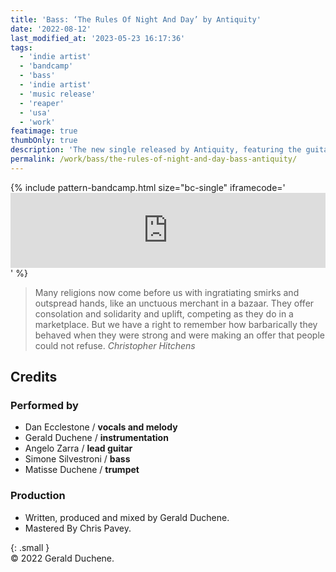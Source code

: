 ```yaml
---
title: 'Bass: ‘The Rules Of Night And Day’ by Antiquity'
date: '2022-08-12'
last_modified_at: '2023-05-23 16:17:36'
tags:
  - 'indie artist'
  - 'bandcamp'
  - 'bass'
  - 'indie artist'
  - 'music release'
  - 'reaper'
  - 'usa'
  - 'work'
featimage: true
thumbOnly: true
description: 'The new single released by Antiquity, featuring the guitar work of Angelo Zarra and my bass.'
permalink: /work/bass/the-rules-of-night-and-day-bass-antiquity/
---
```

{% include pattern-bandcamp.html size="bc-single" iframecode='<iframe style="border: 0; width: 100%; height: 120px;" src="https://bandcamp.com/EmbeddedPlayer/track=416597860/size=large/bgcol=ffffff/linkcol=333333/tracklist=false/artwork=small/transparent=true/"><a href="https://sessions.antiquity-music.com/track/the-rules-of-night-and-day">The Rules Of Night And Day by Antiquity</a></iframe>' %}

> Many religions now come before us with ingratiating smirks and outspread hands, like an unctuous merchant in a bazaar. They offer consolation and solidarity and uplift, competing as they do in a marketplace. But we have a right to remember how barbarically they behaved when they were strong and were making an offer that people could not refuse.
> <cite>Christopher Hitchens</cite>

## Credits

### Performed by

- Dan Ecclestone / **vocals and melody**
- Gerald Duchene / **instrumentation**
- Angelo Zarra / **lead guitar**
- Simone Silvestroni / **bass**
- Matisse Duchene / **trumpet**

### Production

- Written, produced and mixed by Gerald Duchene.
- Mastered By Chris Pavey.

{: .small }
<br>&copy; 2022 Gerald Duchene.